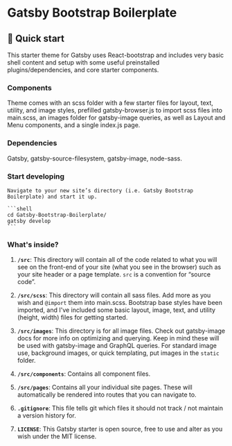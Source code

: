 # Gatsby Bootstrap Boilerplate

## 🚀 Quick start

This starter theme for Gatsby uses React-bootstrap and includes very basic shell content and setup with some useful preinstalled plugins/dependencies, and core starter components.

### Components

Theme comes with an scss folder with a few starter files for layout, text, utility, and image styles, prefilled gatsby-browser.js to import scss files into main.scss, an images folder for gatsby-image queries, as well as Layout and Menu components, and a single index.js page.

### Dependencies

Gatsby, gatsby-source-filesystem, gatsby-image, node-sass. 


### Start developing

    Navigate to your new site’s directory (i.e. Gatsby Bootstrap Boilerplate) and start it up.

    ```shell
    cd Gatsby-Bootstrap-Boilerplate/
    gatsby develop
    ```

### What's inside?

1.  **`/src`**: This directory will contain all of the code related to what you will see on the front-end of your site (what you see in the browser) such as your site header or a page template. `src` is a convention for “source code”.

2.  **`/src/scss`**: This directory will contain all sass files. Add more as you wish and `@import` them into main.scss. Bootstrap base styles have been imported, and I've included some basic layout, image, text, and utility (height, width) files for getting started.

3.  **`/src/images`**: This directory is for all image files. Check out gatsby-image docs for more info on optimizing and querying. Keep in mind these will be used with gatsby-image and GraphQL queries. For standard image use, background images, or quick templating, put images in the `static` folder.

4.  **`/src/components`**: Contains all component files.

5.  **`/src/pages`**: Contains all your individual site pages. These will automatically be rendered into routes that you can navigate to.

6.  **`.gitignore`**: This file tells git which files it should not track / not maintain a version history for.

7.  **`LICENSE`**: This Gatsby starter is open source, free to use and alter as you wish under the MIT license.
